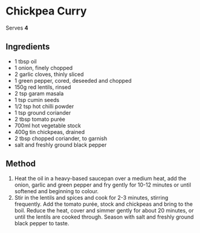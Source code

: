 # Chickpea Curry

Serves **4**

## Ingredients

* 1 tbsp oil
* 1 onion, finely chopped
* 2 garlic cloves, thinly sliced
* 1 green pepper, cored, deseeded and chopped
* 150g red lentils, rinsed
* 2 tsp garam masala
* 1 tsp cumin seeds
* 1/2 tsp hot chilli powder
* 1 tsp ground coriander
* 2 tbsp tomato purée
* 700ml hot vegetable stock
* 400g tin chickpeas, drained
* 2 tbsp chopped coriander, to garnish
* salt and freshly ground black pepper

## Method

1. Heat the oil in a heavy-based saucepan over a medium heat, add the onion, garlic and green
   pepper and fry gently for 10-12 minutes or until softened and beginning to colour.
2. Stir in the lentils and spices and cook for 2-3 minutes, stirring frequently. Add the tomato
   purée, stock and chickpeas and bring to the boil. Reduce the heat, cover and simmer gently for
   about 20 minutes, or until the lentils are cooked through. Season with salt and freshly ground
   black pepper to taste.
